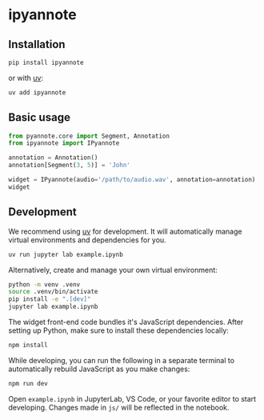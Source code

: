 # ipyannote 


## Installation

```sh
pip install ipyannote
```

or with [uv](https://github.com/astral-sh/uv):

```sh
uv add ipyannote
```

## Basic usage

```python
from pyannote.core import Segment, Annotation
from ipyannote import IPyannote

annotation = Annotation()
annotation[Segment(3, 5)] = 'John' 

widget = IPyannote(audio='/path/to/audio.wav', annotation=annotation)
widget
```

## Development

We recommend using [uv](https://github.com/astral-sh/uv) for development.
It will automatically manage virtual environments and dependencies for you.

```sh
uv run jupyter lab example.ipynb
```

Alternatively, create and manage your own virtual environment:

```sh
python -m venv .venv
source .venv/bin/activate
pip install -e ".[dev]"
jupyter lab example.ipynb
```

The widget front-end code bundles it's JavaScript dependencies. After setting up Python,
make sure to install these dependencies locally:

```sh
npm install
```

While developing, you can run the following in a separate terminal to automatically
rebuild JavaScript as you make changes:

```sh
npm run dev
```

Open `example.ipynb` in JupyterLab, VS Code, or your favorite editor
to start developing. Changes made in `js/` will be reflected
in the notebook.
